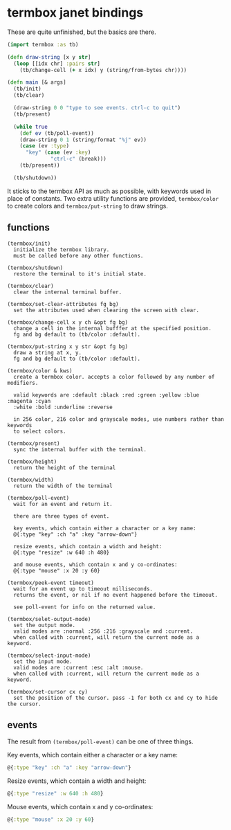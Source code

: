 # termbox janet bindings

These are quite unfinished, but the basics are there.

```clojure
(import termbox :as tb)

(defn draw-string [x y str]
  (loop [[idx chr] :pairs str]
    (tb/change-cell (+ x idx) y (string/from-bytes chr))))

(defn main [& args]
  (tb/init)
  (tb/clear)

  (draw-string 0 0 "type to see events. ctrl-c to quit")
  (tb/present)

  (while true
    (def ev (tb/poll-event))
    (draw-string 0 1 (string/format "%j" ev))
    (case (ev :type)
      "key" (case (ev :key)
              "ctrl-c" (break)))
    (tb/present))

  (tb/shutdown))
```

It sticks to the termbox API as much as possible, with keywords used in place of constants. Two extra utility functions are provided, `termbox/color` to create colors and `termbox/put-string` to draw strings.

## functions

```
(termbox/init)
  initialize the termbox library.
  must be called before any other functions.
  
(termbox/shutdown)
  restore the terminal to it's initial state.

(termbox/clear)
  clear the internal terminal buffer.

(termbox/set-clear-attributes fg bg)
  set the attributes used when clearing the screen with clear.

(termbox/change-cell x y ch &opt fg bg)
  change a cell in the internal bufffer at the specified position.
  fg and bg default to (tb/color :default).
  
(termbox/put-string x y str &opt fg bg)
  draw a string at x, y.
  fg and bg default to (tb/color :default).

(termbox/color & kws)
  create a termbox color. accepts a color followed by any number of modifiers.
  
  valid keywords are :default :black :red :green :yellow :blue :magenta :cyan
  :white :bold :underline :reverse
  
  in 256 color, 216 color and grayscale modes, use numbers rather than keywords
  to select colors.

(termbox/present)
  sync the internal buffer with the terminal.

(termbox/height)
  return the height of the terminal

(termbox/width)
  return the width of the terminal

(termbox/poll-event)
  wait for an event and return it.
  
  there are three types of event.
  
  key events, which contain either a character or a key name:
  @{:type "key" :ch "a" :key "arrow-down"}
  
  resize events, which contain a width and height:
  @{:type "resize" :w 640 :h 480}
  
  and mouse events, which contain x and y co-ordinates:
  @{:type "mouse" :x 20 :y 60}
  
(termbox/peek-event timeout)
  wait for an event up to timeout milliseconds.
  returns the event, or nil if no event happened before the timeout.
  
  see poll-event for info on the returned value.

(termbox/selet-output-mode)
  set the output mode.
  valid modes are :normal :256 :216 :grayscale and :current.
  when called with :current, will return the current mode as a keyword.
  
(termbox/select-input-mode)
  set the input mode.
  valid modes are :current :esc :alt :mouse.
  when called with :current, will return the current mode as a keyword.

(termbox/set-cursor cx cy)
  set the position of the cursor. pass -1 for both cx and cy to hide the cursor.
```

## events

The result from `(termbox/poll-event)` can be one of three things.

Key events, which contain either a character or a key name:
```clojure
@{:type "key" :ch "a" :key "arrow-down"}
```
Resize events, which contain a width and height:
```clojure
@{:type "resize" :w 640 :h 480}
```
Mouse events, which contain x and y co-ordinates:
```clojure
@{:type "mouse" :x 20 :y 60}
```

